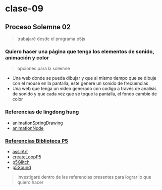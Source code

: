 # clase-09
## Proceso Solemne 02
> trabajaré desde el programa p5js
### Quiero hacer una página que tenga los elementos de sonido, animación y color
> opciones para la solemne
* Una web donde se pueda dibujar y que al mismo tiempo que se dibuje con el mouse en la pantalla, este genere un sonido de frecuencias
* Una web que tenga un video generado con codigo a través de analisis de sonido y que cada vez que se toque la pantalla, el fondo cambie de color
### Referencias de lingdong hung
* [animationSpringDrawing](https://editor.p5js.org/lingdong/sketches/R2WikUz_C)
* [animationNode](https://editor.p5js.org/lingdong/sketches/xIELTdGwE)
### [Referencias Biblioteca P5](https://p5js.org/es/libraries/)
* [assiiArt](https://www.tetoki.eu/asciiart/)
* [createLoopP5](https://www.npmjs.com/package/p5.createloop)
* [p5Glitch](https://p5.glitch.me/)
* [p5Sound](https://p5js.org/es/reference/#/libraries/p5.sound)
> Investigaré dentro de las referencias presentes para lograr lo que quiero hacer
